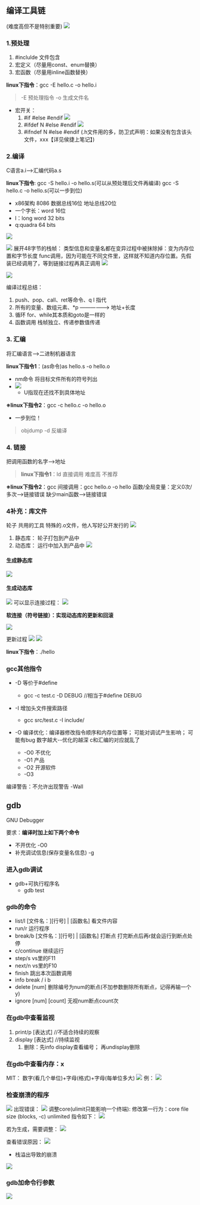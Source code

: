 ## 编译工具链
(难度高但不是特别重要)
![](images/2023-09-04-21-32-07.png)
### 1.预处理
1. #inclulde 文件包含
2. 宏定义（尽量用const、enum替换）
3. 宏函数（尽量用inline函数替换）

**linux下指令**：gcc -E hello.c -o hello.i
> -E 预处理指令
> -o 生成文件名

- 宏开关：
   1. #if #else #endif
![](images/2023-09-04-15-12-34.png)
   2. #ifdef N    #else   #endif
![](images/2023-09-04-15-13-20.png)   
   3. #ifndef N   #else   #endif    (.h文件用的多，防卫式声明：如果没有包含该头文件，xxx【详见侯捷上笔记】)


### 2.编译

C语言a.i-->汇编代码a.s

**linux下指令**:
    gcc -S hello.i -o hello.s(可以从预处理后文件再编译)
    gcc -S hello.c -o hello.s(可以一步到位)

- x86架构 8086 数据总线16位  地址总线20位
- 一个字长：word 16位
- l：long word 32 bits
- q:quadra 64 bits

![](images/2023-09-04-21-02-30.png)

![](images/2023-09-05-11-05-36.png)
展开48字节的栈帧：
类型信息和变量名都在变异过程中被抹除掉：变为内存位置和字节长度
func调用，因为可能在不同文件里，这样就不知道内存位置。先假装已经调用了，等到链接过程再真正调用
![](images/2023-09-05-11-10-25.png)

![](images/2023-09-05-11-45-24.png)

编译过程总结：
1. push、pop、call、ret等命令、q l 指代
2. 所有的变量、数组元素、*p ——————> 地址+长度
3. 循环 for、while其本质和goto是一样的
4. 函数调用 栈帧独立、传递参数值传递
### 3. 汇编
将汇编语言-->二进制机器语言

**linux下指令1**：(as命令)as hello.s -o hello.o
- nm命令 将目标文件所有的符号列出
- ![](images/2023-09-06-15-37-39.png)
  - U指现在还找不到具体地址

**※linux下指令2**：gcc -c hello.c -o hello.o
- 一步到位！

> objdump -d 反编译


### 4. 链接

把调用函数的名字-->地址
> **linux下指令1**：ld 直接调用 难度高 不推荐

**※linux下指令2**：gcc 间接调用：gcc hello.o -o hello
   函数/全局变量：定义0次/多次-->链接错误
   缺少main函数-->链接错误

### 4补充：库文件
轮子 共用的工具 特殊的.o文件，他人写好公开发行的
![](images/2023-09-06-15-55-21.png)

1. 静态库： 轮子打包到产品中
2. 动态库： 运行中加入到产品中
![](images/2023-09-06-15-59-46.png)

#### 生成静态库
![](images/2023-09-06-16-25-32.png)
#### 生成动态库
![](images/2023-09-06-21-29-36.png)
可以显示连接过程：
![](images/2023-09-06-21-31-28.png)

**软连接（符号链接）：实现动态库的更新和回滚**

![](images/2023-09-06-22-17-07.png)

更新过程
![](images/2023-09-06-22-20-46.png)
![](images/2023-09-06-22-20-15.png)

**linux下指令**：./hello

### gcc其他指令

- -D 等价于#define
  - gcc -c test.c -D DEBUG //相当于#define DEBUG

- -I 增加头文件搜索路径
   - gcc src/test.c -I include/
- -O 编译优化：编译器修改指令顺序和内存位置等； 可能对调试产生影响； 可能有bug
数字越大--优化的越深 c和汇编的对应就乱了
   - -O0 不优化
   - -O1 产品
   - -O2 开源软件
   - -O3 

编译警告：不允许出现警告
-Wall

## gdb
GNU Debugger

要求：**编译时加上如下两个命令**
- 不开优化 -O0
- 补充调试信息(保存变量名信息) -g

### 进入gdb调试

- gdb+可执行程序名
   - gdb test

### gdb的命令

- list/l    [文件名：][行号] | [函数名]     看文件内容 
- run/r           运行程序
- break/b   [文件名：][行号] | [函数名]      打断点   打完断点后再r就会运行到断点处停
- c/continue   继续运行
- step/s    vs里的F11
- next/n    vs里的F10
- finish    跳出本次函数调用
- info break / i b      
- delete    [num]    删除编号为num的断点(不加参数删除所有断点，记得再输一个y)
- ignore    [num] [count] 无视num断点count次

### 在gdb中查看监视

1. print/p  [表达式]    //不适合持续的观察
2. display  [表达式]    //持续监视
   1. 删除：先info display查看编号； 再undisplay删除

### 在gdb中查看内存：x

MIT： 数字(看几个单位)+字母(格式)+字母(每单位多大)
![](images/2023-09-07-18-38-40.png)
例：
![](images/2023-09-07-18-43-18.png)

### 检查崩溃的程序
![](images/2023-09-09-15-17-06.png)
出现错误：
![](images/2023-09-07-22-00-15.png)
调整core(ulimit只能影响一个终端):
   修改第一行为：core file size          (blocks, -c) unlimited
   指令如下：
![](images/2023-09-07-22-07-46.png)

若为生成，需要调整：
![](images/2023-09-07-22-09-11.png)

查看错误原因：
![](images/2023-09-07-22-10-20.png)

- 栈溢出导致的崩溃

![](images/2023-09-07-22-17-52.png)

### gdb加命令行参数

![](images/2023-09-07-22-18-19.png)

